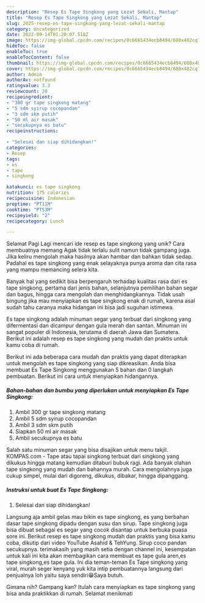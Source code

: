 ```yaml
---
description: "Resep Es Tape Singkong yang Lezat Sekali, Mantap"
title: "Resep Es Tape Singkong yang Lezat Sekali, Mantap"
slug: 2025-resep-es-tape-singkong-yang-lezat-sekali-mantap
category: Uncategorized
date: 2022-09-14T01:20:07.518Z
image: https://img-global.cpcdn.com/recipes/0c6665434ecb8494/680x482cq70/es-tape-singkong-foto-resep-utama.jpg
hideToc: false
enableToc: true
enableTocContent: false
thumbnail: https://img-global.cpcdn.com/recipes/0c6665434ecb8494/680x482cq70/es-tape-singkong-foto-resep-utama.jpg
cover: https://img-global.cpcdn.com/recipes/0c6665434ecb8494/680x482cq70/es-tape-singkong-foto-resep-utama.jpg
author: Admin
authorAv: notfound
ratingvalue: 3.3
reviewcount: 20
recipeingredient:
- "300 gr tape singkong matang"
- "5 sdm syirup cocopandan"
- "3 sdm skm putih"
- "50 ml air masak"
- "secukupnya es batu"
recipeinstructions:

- "Selesai dan siap dihidangkan!"
categories:
- Resep
tags:
- es
- tape
- singkong

katakunci: es tape singkong 
nutrition: 175 calories
recipecuisine: Indonesian
preptime: "PT11M"
cooktime: "PT53M"
recipeyield: "2"
recipecategory: Lunch

---
```



Selamat Pagi Lagi mencari ide resep es tape singkong yang unik? Cara membuatnya memang Agak tidak terlalu sulit namun tidak gampang juga. Jika keliru mengolah maka hasilnya akan hambar dan bahkan tidak sedap. Padahal es tape singkong yang enak selayaknya punya aroma dan cita rasa yang mampu memancing selera kita.


Banyak hal yang sedikit bisa berpengaruh terhadap kualitas rasa dari es tape singkong, pertama dari jenis bahan, selanjutnya pemilihan bahan segar dan bagus, hingga cara mengolah dan menghidangkannya. Tidak usah bingung jika mau menyiapkan es tape singkong enak di rumah, karena asal sudah tahu caranya maka hidangan ini bisa jadi suguhan istimewa.

Es tape singkong adalah minuman segar yang terbuat dari singkong yang difermentasi dan dicampur dengan gula merah dan santan. Minuman ini sangat populer di Indonesia, terutama di daerah Jawa dan Sumatera. Berikut ini adalah resep es tape singkong yang mudah dan praktis untuk kamu coba di rumah.


Berikut ini ada beberapa cara mudah dan praktis yang dapat diterapkan untuk mengolah es tape singkong yang siap dikreasikan. Anda bisa membuat Es Tape Singkong menggunakan 5 bahan dan 0 langkah pembuatan. Berikut ini cara untuk menyiapkan hidangannya.

<!--inarticleads1-->

##### Bahan-bahan dan bumbu yang diperlukan untuk menyiapkan Es Tape Singkong:

1. Ambil 300 gr tape singkong matang
1. Ambil 5 sdm syirup cocopandan
1. Ambil 3 sdm skm putih
1. Siapkan 50 ml air masak
1. Ambil secukupnya es batu


Salah satu minuman segar yang bisa disajikan untuk menu takjil. KOMPAS.com - Tape atau tapai singkong terbuat dari singkong yang dikukus hingga matang kemudian ditaburi bubuk ragi. Ada banyak olahan tape singkong yang mudah dan bahannya murah. Cara mengolahnya juga cukup simpel, mulai dari digoreng, dikukus, dibakar, hingga dipanggang. 

<!--inarticleads2-->

##### Instruksi untuk buat Es Tape Singkong:


1. Selesai dan siap dihidangkan!

Langsung aja ambil gelas mau bikin es tape singkong, es yang berbahan dasar tape singkong dipadu dengan susu dan sirup. Tape singkong juga bisa dibuat sebagai es segar yang cocok disantap untuk berbuka puasa sore ini. Berikut resep es tape singkong mudah dan praktis yang bisa kamu coba, dikutip dari video YouTube Asahid &amp; TehYung. Sirup coco pandan secukupnya. terimakasih yang masih setia dengan channel ini, kesempatan untuk kali ini kita akan membagikan cara membuat es tape gula aren,es tape singkong,es tape gula. Ini dia teman-teman Es Tape singkong yang viral, murah seger kenyang yuk kita intip pembuatannya langsung dari penjualnya loh yaitu saya sendiri😁Saya butuh. 

Gimana nih? Gampang kan? Itulah cara menyiapkan es tape singkong yang bisa anda praktikkan di rumah. Selamat menikmati
